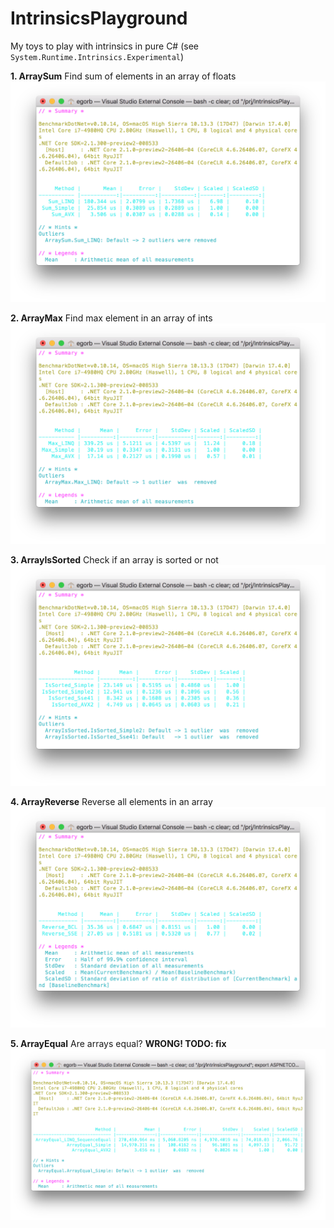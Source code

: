 # IntrinsicsPlayground

My toys to play with intrinsics in pure C# (see `System.Runtime.Intrinsics.Experimental`)

**1. ArraySum**
Find sum of elements in an array of floats 
![alt text](ArraySum.png)

**2. ArrayMax**
Find max element in an array of ints 
![alt text](ArrayMax.png)

**3. ArrayIsSorted**
Check if an array is sorted or not
![alt text](ArrayIsSorted.png)

**4. ArrayReverse**
Reverse all elements in an array
![alt text](ArrayReverse.png)

**5. ArrayEqual**
Are arrays equal?
**WRONG! TODO: fix**
![alt text](ArrayEqual.png)
